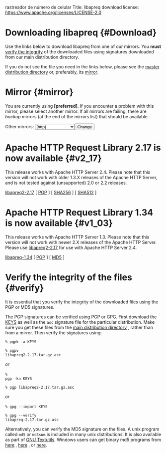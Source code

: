 rastreador de número de celular Title: libapreq download
license: https://www.apache.org/licenses/LICENSE-2.0

# Downloading libapreq  {#Download}

Use the links below to download libapreq from one of our mirrors. You
**must**  [verify the integrity](#verify) of the downloaded files using
signatures downloaded from our main distribution directory.

If you do not see the file you need in the links below, please see the
[master distribution directory](http://downloads.apache.org/httpd/libapreq/)
or, preferably, its [mirror]([preferred]/httpd/libapreq/).

# Mirror  {#mirror}

You are currently using **[preferred]**. If you encounter a problem with
this mirror, please select another mirror. If all mirrors are failing,
there are *backup* mirrors (at the end of the mirrors list) that should be
available.

<form action="[location]" method="get" id="SelectMirror">Other
mirrors: <select name="Preferred">[if-any http] [for http]<option
value="[http]">[http]</option>[end] [end] [if-any ftp] [for ftp]<option
value="[ftp]">[ftp]</option>[end] [end] [if-any backup] [for backup]<option
value="[backup]">[backup] (backup)</option>[end] [end]</select><input
type="submit" value="Change"></input></form>

# Apache HTTP Request Library 2.17 is now available  {#v2_17}

This release works with Apache HTTP Server 2.4. Please note that this
version will not work with older 1.3.X releases of the Apache HTTP Server,
and is not tested against (unsupported) 2.0 or 2.2 releases.

[libapreq2-2.17]([preferred]/httpd/libapreq/libapreq2-2.17.tar.gz) 
[ [PGP](http://downloads.apache.org/httpd/libapreq/libapreq2-2.17.tar.gz.asc) ] [ [SHA256](http://downloads.apache.org/httpd/libapreq/libapreq2-2.17.tar.gz.sha256) ] [ [SHA512](http://downloads.apache.org/httpd/libapreq/libapreq2-2.17.tar.gz.sha512) ]

# Apache HTTP Request Library 1.34 is now available  {#v1_03}

This release works with Apache HTTP Server 1.3. Please note that this
version will not work with newer 2.X releases of the Apache HTTP Server.
Please use [libapreq2-2.17](#v2_17) for use with Apache HTTP Server 2.4.

[libapreq-1.34]([preferred]/httpd/libapreq/libapreq-1.34.tar.gz) 
[ [PGP](http://downloads.apache.org/httpd/libapreq/libapreq-1.34.tar.gz.asc) ] 
[ [MD5](http://downloads.apache.org/httpd/libapreq/libapreq-1.34.tar.gz.md5) ]

# Verify the integrity of the files  {#verify}

It is essential that you verify the integrity of the downloaded files using
the PGP or MD5 signatures.

The PGP signatures can be verified using PGP or GPG. First download the
[KEYS](http://downloads.apache.org/httpd/KEYS) as well as the `asc`
signature file for the particular distribution. Make sure you get these
files from the [main distribution
directory](http://downloads.apache.org/httpd/) , rather than from a mirror.
Then verify the signatures using:

<code>% pgpk -a KEYS<br></br>% pgpv
libapreq2-2.17.tar.gz.asc<br></br></code> *or* <br></br><code>% pgp -ka
KEYS<br></br>% pgp libapreq2-2.17.tar.gz.asc<br></br></code> *or*
<br></br><code>% gpg --import KEYS<br></br>% gpg --verify
libapreq-2.17.tar.gz.asc</code>

Alternatively, you can verify the MD5 signature on the files. A unix
program called `md5` or `md5sum` is included in many unix distributions. It
is also available as part of [GNU
Textutils](http://www.gnu.org/software/textutils/textutils.html). Windows
users can get binary md5 programs from [here](http://www.fourmilab.ch/md5/)
, [here](http://www.pc-tools.net/win32/freeware/console/) , or
[here](http://www.slavasoft.com/fsum/).

